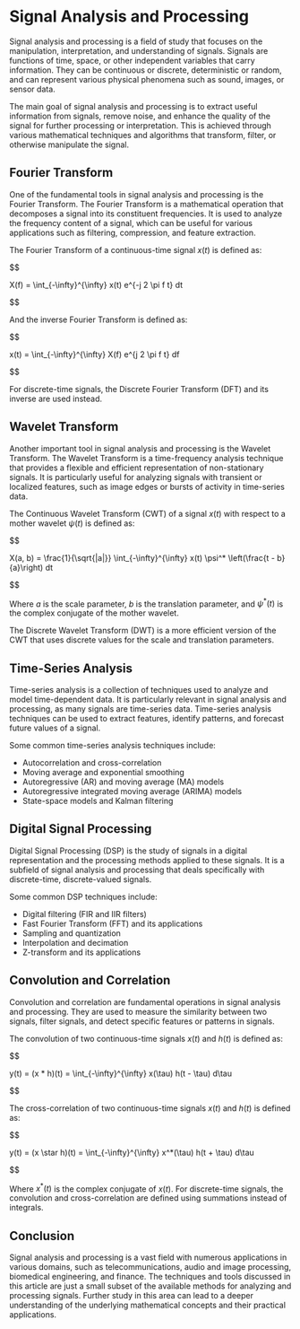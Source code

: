 # Signal Analysis and Processing

Signal analysis and processing is a field of study that focuses on the manipulation, interpretation, and understanding of signals. Signals are functions of time, space, or other independent variables that carry information. They can be continuous or discrete, deterministic or random, and can represent various physical phenomena such as sound, images, or sensor data.

The main goal of signal analysis and processing is to extract useful information from signals, remove noise, and enhance the quality of the signal for further processing or interpretation. This is achieved through various mathematical techniques and algorithms that transform, filter, or otherwise manipulate the signal.

## Fourier Transform

One of the fundamental tools in signal analysis and processing is the Fourier Transform. The Fourier Transform is a mathematical operation that decomposes a signal into its constituent frequencies. It is used to analyze the frequency content of a signal, which can be useful for various applications such as filtering, compression, and feature extraction.

The Fourier Transform of a continuous-time signal $x(t)$ is defined as:


$$

X(f) = \int_{-\infty}^{\infty} x(t) e^{-j 2 \pi f t} dt

$$


And the inverse Fourier Transform is defined as:


$$

x(t) = \int_{-\infty}^{\infty} X(f) e^{j 2 \pi f t} df

$$


For discrete-time signals, the Discrete Fourier Transform (DFT) and its inverse are used instead.

## Wavelet Transform

Another important tool in signal analysis and processing is the Wavelet Transform. The Wavelet Transform is a time-frequency analysis technique that provides a flexible and efficient representation of non-stationary signals. It is particularly useful for analyzing signals with transient or localized features, such as image edges or bursts of activity in time-series data.

The Continuous Wavelet Transform (CWT) of a signal $x(t)$ with respect to a mother wavelet $\psi(t)$ is defined as:


$$

X(a, b) = \frac{1}{\sqrt{|a|}} \int_{-\infty}^{\infty} x(t) \psi^* \left(\frac{t - b}{a}\right) dt

$$


Where $a$ is the scale parameter, $b$ is the translation parameter, and $\psi^*(t)$ is the complex conjugate of the mother wavelet.

The Discrete Wavelet Transform (DWT) is a more efficient version of the CWT that uses discrete values for the scale and translation parameters.

## Time-Series Analysis

Time-series analysis is a collection of techniques used to analyze and model time-dependent data. It is particularly relevant in signal analysis and processing, as many signals are time-series data. Time-series analysis techniques can be used to extract features, identify patterns, and forecast future values of a signal.

Some common time-series analysis techniques include:

- Autocorrelation and cross-correlation
- Moving average and exponential smoothing
- Autoregressive (AR) and moving average (MA) models
- Autoregressive integrated moving average (ARIMA) models
- State-space models and Kalman filtering

## Digital Signal Processing

Digital Signal Processing (DSP) is the study of signals in a digital representation and the processing methods applied to these signals. It is a subfield of signal analysis and processing that deals specifically with discrete-time, discrete-valued signals.

Some common DSP techniques include:

- Digital filtering (FIR and IIR filters)
- Fast Fourier Transform (FFT) and its applications
- Sampling and quantization
- Interpolation and decimation
- Z-transform and its applications

## Convolution and Correlation

Convolution and correlation are fundamental operations in signal analysis and processing. They are used to measure the similarity between two signals, filter signals, and detect specific features or patterns in signals.

The convolution of two continuous-time signals $x(t)$ and $h(t)$ is defined as:


$$

y(t) = (x * h)(t) = \int_{-\infty}^{\infty} x(\tau) h(t - \tau) d\tau

$$


The cross-correlation of two continuous-time signals $x(t)$ and $h(t)$ is defined as:


$$

y(t) = (x \star h)(t) = \int_{-\infty}^{\infty} x^*(\tau) h(t + \tau) d\tau

$$


Where $x^*(t)$ is the complex conjugate of $x(t)$. For discrete-time signals, the convolution and cross-correlation are defined using summations instead of integrals.

## Conclusion

Signal analysis and processing is a vast field with numerous applications in various domains, such as telecommunications, audio and image processing, biomedical engineering, and finance. The techniques and tools discussed in this article are just a small subset of the available methods for analyzing and processing signals. Further study in this area can lead to a deeper understanding of the underlying mathematical concepts and their practical applications.
